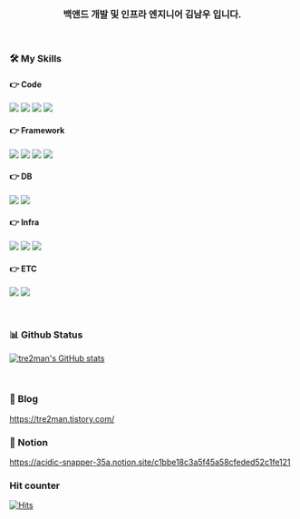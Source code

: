<div align="center">

### 백앤드 개발 및 인프라 엔지니어 김남우 입니다.

&emsp;
&emsp;
&emsp;
</div>


<div>

### 🛠️ My Skills

#### 👉 Code
<img src="https://img.shields.io/badge/Typescript-3178C6?style=flat-square&logo=Typescript&logoColor=white">
<img src="https://img.shields.io/badge/Javascript-F7DF1E?style=flat-square&logo=Javascript&logoColor=white">
<img src="https://img.shields.io/badge/C-A8B9CC?style=flat-square&logo=C%2B%2B&logoColor=white">
<img src="https://img.shields.io/badge/c++-00599C?style=flat-square&logo=c%2B%2B&logoColor=white">

#### 👉 Framework
<img src="https://img.shields.io/badge/NestJS-E0234E?style=flat-square&logo=NestJS&logoColor=#E0234E">
<img src="https://img.shields.io/badge/GraphQL-E10098?style=flat-square&logo=GraphQL&logoColor=white">
<img src="https://img.shields.io/badge/Prisma-2D3748?style=flat-square&logo=Prisma&logoColor=white">
<img src="https://img.shields.io/badge/Serverless-EC1D4F?style=flat-square&logo=Serverless&logoColor=white">

#### 👉 DB
<img src="https://img.shields.io/badge/PostgreSQL-4169E1?style=flat-square&logo=PostgreSQL&logoColor=white">
<img src="https://img.shields.io/badge/Redis-DC382D?style=flat-square&logo=Redis&logoColor=white">

#### 👉 Infra
<img src="https://img.shields.io/badge/amazonaws-232F3E?style=flat-square&logo=amazonaws&logoColor=white">
<img src="https://img.shields.io/badge/Jenkins-D24939?style=flat-square&logo=Jenkins&logoColor=white">
<img src="https://img.shields.io/badge/Docker-2182E8?style=flat-square&logo=Docker&logoColor=white">

#### 👉 ETC
<img src="https://img.shields.io/badge/linux-FCC624?style=flat-square&logo=linux&logoColor=black">
<img src="https://img.shields.io/badge/git-F05032?style=flat-square&logo=git&logoColor=white">

&emsp;
### 📊 Github Status
[![tre2man's GitHub stats](https://github-readme-stats.vercel.app/api?username=tre2man)](https://github.com/tre2man/github-readme-stats)

&emsp;
### 📖 Blog
https://tre2man.tistory.com/
### 📗 Notion
https://acidic-snapper-35a.notion.site/c1bbe18c3a5f45a58cfeded52c1fe121

### Hit counter
[![Hits](https://hits.seeyoufarm.com/api/count/incr/badge.svg?url=https%3A%2F%2Fgithub.com%2Ftre2man%2Fhit-counrter&count_bg=%2379C83D&title_bg=%23555555&icon=&icon_color=%23E7E7E7&title=hits&edge_flat=false)](https://hits.seeyoufarm.com)
 
</div>
